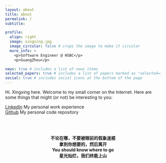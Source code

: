 ```yaml
---
layout: about
title: about
permalink: /
subtitle: 

profile:
  align: right
  image: xingxing.jpg
  image_circular: false # crops the image to make it circular
  more_info: >
    <p>Software Engineer @ HSBC</p>
    <p>GuangZhou</p>

news: true # includes a list of news items
selected_papers: true # includes a list of papers marked as "selected={true}"
social: true # includes social icons at the bottom of the page
---
```


Hi. Xingxing here. Welcome to my small corner on the Internet. Here are some things that might (or not) be interesting to you:

[LinkedIn](https://www.linkedin.com/in/zhengxingxing/)  My personal work experience<br>
[Github](https://github.com/zhengstar94/)   My personal code repository


<div style="text-align: center;">
<br>
<br>
<br>
<b>不论在哪，不要被眼前的假象迷惑</b> <br>
<b>拿到你想要的，然后离开</b> <br>
<b>You should know where to go</b> <br>
<b>星光灿烂，我们终能上山</b> <br>
<br>
<br>
</div>
 
